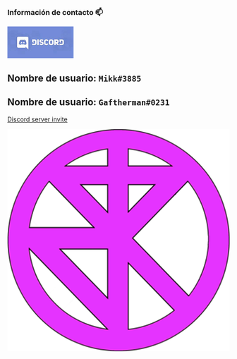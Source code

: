 ### Información de contacto 📫 

![discord](../images/discord.png)

Nombre de usuario: ``Mikk#3885``
---
Nombre de usuario: ``Gaftherman#0231``
---
[Discord server invite](https://discord.gg/VsNnE3A7j8)

![server](../images/limitless_potential.png)